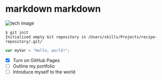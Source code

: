 #  markdown markdown
![tech image](https://www.google.com/url?sa=i&url=https%3A%2F%2Fwww.globalts.com%2Fblog%2Fdo-you-understand-modern-technology&psig=AOvVaw2fZ8qlVIZpYbEUTN4OlqCr&ust=1730012362825000&source=images&cd=vfe&opi=89978449&ved=0CBEQjRxqFwoTCOjA1Pm8q4kDFQAAAAAdAAAAABAE)
```
$ git init
Initialized empty Git repository in /Users/skills/Projects/recipe-repository/.git/
```
``` javascript
var myVar = "Hello, world!";
```
- [x] Turn on GitHub Pages
- [ ] Outline my portfolio
- [ ] Introduce myself to the world
